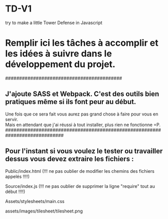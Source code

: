 ﻿# TD-V1
try to make a little Tower Defense in Javascript

# Remplir ici les tâches à accomplir et les idées à suivre dans le développement du projet.
##########################################  




## J'ajoute SASS et Webpack. C'est des outils bien pratiques même si ils font peur au début.  
Une fois que ce sera fait vous aurez pas grand chose à faire pour vous en servir.  
Mais en attendant que j'ai réussi à tout installer, plus rien ne fonctionne =P.  
#############################################################################  




## Pour l'instant si vous voulez le tester ou travailler dessus vous devez extraire les fichiers :        

  Public/index.html (!!! ne pas oublier de modifier les chemins des fichiers appelés !!!!)  
  
  Source/index.js (!!! ne pas oublier de supprimer la ligne "require" tout au début !!!!)  
  
  Assets/stylesheets/main.css   
  
  assets/images/tilesheet/tilesheet.png    
  
  
